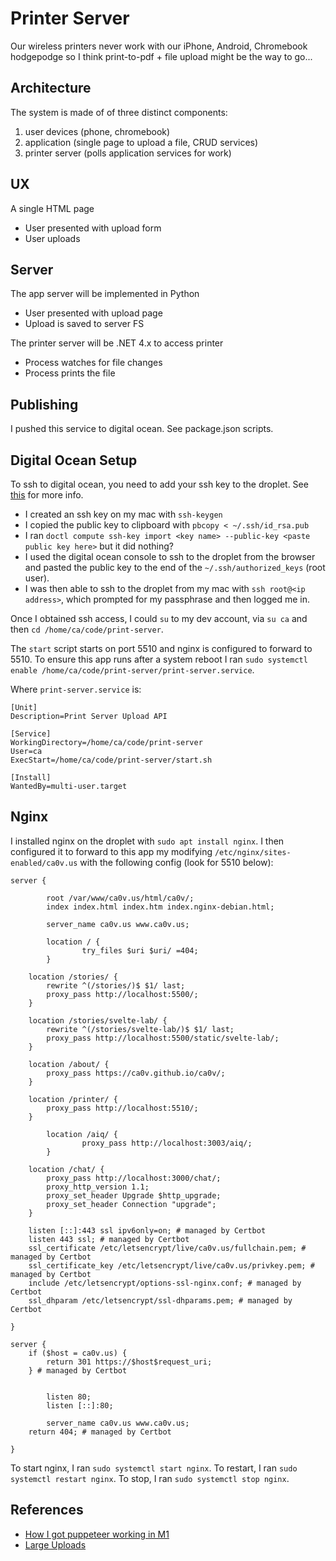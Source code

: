 # Printer Server

Our wireless printers never work with our iPhone, Android, Chromebook hodgepodge so I think print-to-pdf + file upload might be the way to go...

## Architecture

The system is made of of three distinct components:

1. user devices (phone, chromebook)
2. application (single page to upload a file, CRUD services) 
3. printer server (polls application services for work)

## UX

A single HTML page

* User presented with upload form
* User uploads

## Server

The app server will be implemented in Python

* User presented with upload page
* Upload is saved to server FS

The printer server will be .NET 4.x to access printer

* Process watches for file changes
* Process prints the file

## Publishing

I pushed this service to digital ocean.  See package.json scripts.

## Digital Ocean Setup

To ssh to digital ocean, you need to add your ssh key to the droplet.  See [this](https://www.digitalocean.com/docs/droplets/how-to/add-ssh-keys/to-account/) for more info.

- I created an ssh key on my mac with `ssh-keygen`
- I copied the public key to clipboard with `pbcopy < ~/.ssh/id_rsa.pub`
- I ran `doctl compute ssh-key import <key name> --public-key <paste public key here>` but it did nothing?
- I used the digital ocean console to ssh to the droplet from the browser and pasted the public key to the end of the `~/.ssh/authorized_keys` (root user).
- I was then able to ssh to the droplet from my mac with `ssh root@<ip address>`, which prompted for my passphrase and then logged me in.

Once I obtained ssh access, I could `su` to my dev account, via `su ca` and then `cd /home/ca/code/print-server`.

The `start` script starts on port 5510 and nginx is configured to forward to 5510.  To ensure this app runs after a system reboot I ran `sudo systemctl enable /home/ca/code/print-server/print-server.service`.

Where `print-server.service` is:

``` 
[Unit]
Description=Print Server Upload API

[Service]
WorkingDirectory=/home/ca/code/print-server
User=ca
ExecStart=/home/ca/code/print-server/start.sh

[Install]
WantedBy=multi-user.target
```

## Nginx

I installed nginx on the droplet with `sudo apt install nginx`.  I then configured it to forward to this app my modifying `/etc/nginx/sites-enabled/ca0v.us` with the following config (look for 5510 below):

```
server {

        root /var/www/ca0v.us/html/ca0v/;
        index index.html index.htm index.nginx-debian.html;

        server_name ca0v.us www.ca0v.us;

        location / {
                try_files $uri $uri/ =404;
        }

	location /stories/ {
		rewrite ^(/stories/)$ $1/ last;
		proxy_pass http://localhost:5500/;
	}

	location /stories/svelte-lab/ {
		rewrite ^(/stories/svelte-lab/)$ $1/ last;
		proxy_pass http://localhost:5500/static/svelte-lab/;
	}

	location /about/ {
		proxy_pass https://ca0v.github.io/ca0v/;
	}

	location /printer/ {
		proxy_pass http://localhost:5510/;
	}

        location /aiq/ {
                proxy_pass http://localhost:3003/aiq/;
        }

	location /chat/ {
		proxy_pass http://localhost:3000/chat/;
		proxy_http_version 1.1;
		proxy_set_header Upgrade $http_upgrade;
		proxy_set_header Connection "upgrade";
	}

    listen [::]:443 ssl ipv6only=on; # managed by Certbot
    listen 443 ssl; # managed by Certbot
    ssl_certificate /etc/letsencrypt/live/ca0v.us/fullchain.pem; # managed by Certbot
    ssl_certificate_key /etc/letsencrypt/live/ca0v.us/privkey.pem; # managed by Certbot
    include /etc/letsencrypt/options-ssl-nginx.conf; # managed by Certbot
    ssl_dhparam /etc/letsencrypt/ssl-dhparams.pem; # managed by Certbot

}

server {
    if ($host = ca0v.us) {
        return 301 https://$host$request_uri;
    } # managed by Certbot


        listen 80;
        listen [::]:80;

        server_name ca0v.us www.ca0v.us;
    return 404; # managed by Certbot

}
```

To start nginx, I ran `sudo systemctl start nginx`.  To restart, I ran `sudo systemctl restart nginx`.  To stop, I ran `sudo systemctl stop nginx`.

## References

* [How I got puppeteer working in M1](https://rickynguyen.medium.com/puppeteer-for-apple-m1-43a5c31e4f9d)
* [Large Uploads](https://stackoverflow.com/questions/18121227/how-to-avoid-request-entity-too-large-413-error)